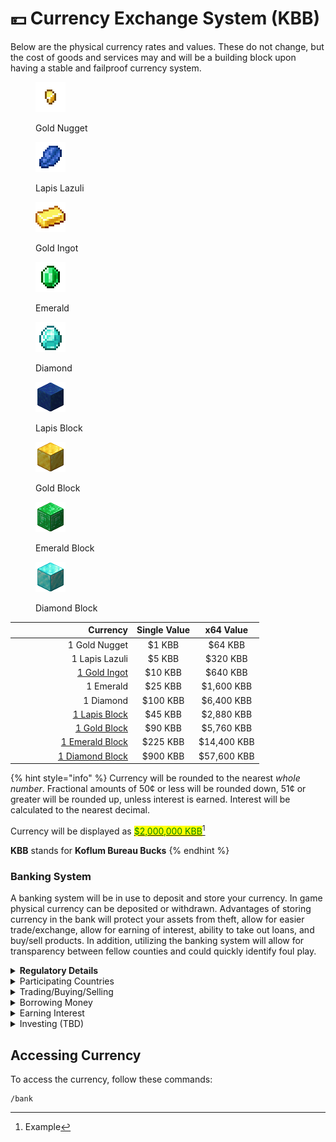 # 💴 Currency Exchange System (KBB)

Below are the physical currency rates and values. These do not change, but the cost of goods and services may and will be a building block upon having a stable and failproof currency system.&#x20;

<div>

<figure><img src=".gitbook/assets/gold_nugget.png" alt=""><figcaption><p>Gold Nugget</p></figcaption></figure>

 

<figure><img src=".gitbook/assets/lapis_lazuli.png" alt=""><figcaption><p>Lapis Lazuli</p></figcaption></figure>

 

<figure><img src=".gitbook/assets/gold_ingot.png" alt=""><figcaption><p>Gold Ingot</p></figcaption></figure>

 

<figure><img src=".gitbook/assets/emerald.png" alt=""><figcaption><p>Emerald</p></figcaption></figure>

 

<figure><img src=".gitbook/assets/diamond.png" alt=""><figcaption><p>Diamond</p></figcaption></figure>

 

<figure><img src=".gitbook/assets/lapis_block.png" alt=""><figcaption><p>Lapis Block</p></figcaption></figure>

 

<figure><img src=".gitbook/assets/gold_block.png" alt=""><figcaption><p>Gold Block</p></figcaption></figure>

 

<figure><img src=".gitbook/assets/emerald_block.png" alt=""><figcaption><p>Emerald Block</p></figcaption></figure>

 

<figure><img src=".gitbook/assets/diamond_block.png" alt=""><figcaption><p>Diamond Block</p></figcaption></figure>

</div>

<table><thead><tr><th width="181" align="right">Currency</th><th align="center">Single Value</th><th align="center">x64 Value</th></tr></thead><tbody><tr><td align="right">1 Gold Nugget</td><td align="center">$1 KBB</td><td align="center">$64 KBB</td></tr><tr><td align="right">1 Lapis Lazuli</td><td align="center">$5 KBB</td><td align="center">$320 KBB</td></tr><tr><td align="right"><a data-footnote-ref href="#user-content-fn-1">1 Gold Ingot</a></td><td align="center">$10 KBB</td><td align="center">$640 KBB</td></tr><tr><td align="right">1 Emerald</td><td align="center">$25 KBB</td><td align="center">$1,600 KBB</td></tr><tr><td align="right">1 Diamond</td><td align="center">$100 KBB</td><td align="center">$6,400 KBB</td></tr><tr><td align="right"><a data-footnote-ref href="#user-content-fn-2">1 Lapis Block</a></td><td align="center">$45 KBB</td><td align="center">$2,880 KBB</td></tr><tr><td align="right"><a data-footnote-ref href="#user-content-fn-3">1 Gold Block</a></td><td align="center">$90 KBB</td><td align="center">$5,760 KBB</td></tr><tr><td align="right"><a data-footnote-ref href="#user-content-fn-4">1 Emerald Block</a></td><td align="center">$225 KBB</td><td align="center">$14,400 KBB</td></tr><tr><td align="right"><a data-footnote-ref href="#user-content-fn-5">1 Diamond Block</a></td><td align="center">$900 KBB</td><td align="center">$57,600 KBB</td></tr></tbody></table>

{% hint style="info" %}
Currency will be rounded to the nearest _whole number_. Fractional amounts of 50¢ or less will be rounded down, 51¢ or greater will be rounded up, unless interest is earned. Interest will be calculated to the nearest decimal.&#x20;

Currency will be displayed as [<mark style="color:green;">$2,000,000 KBB</mark>](#user-content-fn-6)[^6]

**KBB** stands for **Koflum Bureau Bucks**
{% endhint %}

### Banking System

A banking system will be in use to deposit and store your currency. In game physical currency can be deposited or withdrawn. Advantages of storing currency in the bank will protect your assets from theft, allow for easier trade/exchange, allow for earning of interest, ability to take out loans, and buy/sell products. In addition, utilizing the banking system will allow for transparency between fellow counties and could quickly identify foul play.&#x20;

<details>

<summary><strong>Regulatory Details</strong></summary>

#### Central Bank Oversight

Barrenwood will be a central authority responsible for overseeing the entire currency system. Additionally, all countries will have full access to currency transaction records and can report any suspected foul play of a country. Complaints will be taken seriously and will result in an unbiased investigation conducted by the Koflum Data Bureau and potential members of the jury to determine the party at fault. Conviction outcomes can be levied by currency/product/land confiscation or fines determined at ruling.&#x20;

#### Licensing Requirements

All countries wishing to utilize the KBB Currency Exchange System will be required to obtain a license for trade, in addition to electing a public official for representation of said countries transactions, record keeping, and production.

#### Anti-Money Laundering Regulations

Money laundering will be strictly prohibited and any convictions may result to serious disciplinary action to be determined upon conviction of infractions.&#x20;

#### Centralized Transaction Monitoring

Each country will be responsible for transaction monitoring of fellow countries. Any suspected suspicious transactions must be reported, and a unbiased investigation will be required.&#x20;

#### Regulatory Reporting

Countries will regularly report financial data and activities to the central bank for supervision and analysis. This helps detect trends, identify risks, and ensure compliance with regulations.

</details>

<details>

<summary>Participating Countries</summary>

* Barrenwood

</details>

<details>

<summary>Trading/Buying/Selling</summary>



</details>

<details>

<summary>Borrowing Money</summary>



</details>

<details>

<summary>Earning Interest</summary>



</details>

<details>

<summary>Investing (TBD)</summary>



</details>

## Accessing Currency

To access the currency, follow these commands:&#x20;

```
/bank
```

[^1]: Equivalent to **9** Gold Nugget

[^2]: Equivalent to **9** Lapis Lazuli

[^3]: Equivalent to **9** Gold Ingot

[^4]: Equivalent to **9** Emerald

[^5]: Equivalent to **9** Diamond

[^6]: Example
